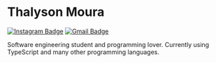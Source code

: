 # Thalyson Moura 

[![Instagram Badge](https://img.shields.io/badge/-@aspirantebizurado-2065d4?style=flat-square&labelColor=2065d4f&logo=instagram&logoColor=white&link=https://instagram.com/aspirantebizurado)](https://instagram.com/aspirantebizurado) 
[![Gmail Badge](https://img.shields.io/badge/-thon.developer@gmail.com-00875f?style=flat-square&logo=Gmail&logoColor=white&link=mailto:thon.developer@gmail.com)](mailto:thon.developer@gmail.com)

Software engineering student and programming lover. Currently using TypeScript and many other programming languages.
